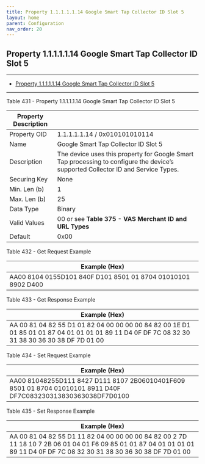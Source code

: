 ```yaml
---
title: Property 1.1.1.1.1.14 Google Smart Tap Collector ID Slot 5
layout: home
parent: Configuration
nav_order: 20
---
```


## Property 1.1.1.1.1.14 Google Smart Tap Collector ID Slot 5

---

- [Property 1.1.1.1.1.14 Google Smart Tap Collector ID Slot 5](#property-1111114-google-smart-tap-collector-id-slot-5)

---


Table 431 - Property 1.1.1.1.1.14 Google Smart Tap Collector ID Slot 5

| Property Description |  |
|----|----|
| Property OID | 1.1.1.1.1.14 / 0x010101010114 |
| Name | Google Smart Tap Collector ID Slot 5 |
| Description | The device uses this property for Google Smart Tap processing to configure the device’s supported Collector ID and Service Types. |
| Securing Key | None |
| Min. Len (b) | 1 |
| Max. Len (b) | 25 |
| Data Type | Binary |
| Valid Values | 00 or see **Table 375 - VAS Merchant ID and URL Types** |
| Default | 0x00 |

Table 432 - Get Request Example

| Example (Hex)                                                |
|--------------------------------------------------------------|
| AA00 8104 0155D101 840F D101 8501 01 8704 01010101 8902 D400 |

Table 433 - Get Response Example

| Example (Hex) |
|----|
| AA 00 81 04 82 55 D1 01 82 04 00 00 00 00 84 82 00 1E D1 01 85 01 01 87 04 01 01 01 01 89 11 D4 0F DF 7C 08 32 30 31 38 30 36 30 38 DF 7D 01 00 |

Table 434 - Set Request Example

| Example (Hex) |
|----|
| AA00 81048255D111 8427 D111 8107 2B06010401F609 8501 01 8704 01010101 8911 D40F DF7C083230313830363038DF7D0100 |

Table 435 - Set Response Example

| Example (Hex) |
|----|
| AA 00 81 04 82 55 D1 11 82 04 00 00 00 00 84 82 00 2 7D 11 18 10 7 2B 06 01 04 01 F6 09 85 01 01 87 04 01 01 01 01 89 11 D4 0F DF 7C 08 32 30 31 38 30 36 30 38 DF 7D 01 00 |

##